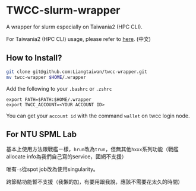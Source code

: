 # TWCC-slurm-wrapper
A wrapper for slurm especially on Taiwania2 (HPC CLI).

For Taiwania2 (HPC CLI) usage, please refer to [here](https://man.twcc.ai/@twccdocs/doc-twnia2-main-zh/https%3A%2F%2Fman.twcc.ai%2F%40twccdocs%2Ftwnia2-overview-zh). (中文)

## How to Install?
```sh
git clone git@github.com:Liangtaiwan/twcc-wrapper.git
mv twcc-wrapper $HOME/.wrapper
```

Add the following to your `.bashrc` or `.zshrc`
```
export PATH=$PATH:$HOME/.wrapper
export TWCC_ACCOUNT=<YOUR ACCOUNT ID>
```
You can get your `account id` with the command `wallet` on twcc login node.

## For NTU SPML Lab
基本上使用方法跟戰艦ㄧ樣，`hrun`改為`trun`，但無其他`hxxx`系列功能（戰艦allocate info為我們自己寫的service，國網不支援）

唯有`-s`從spot job改為使用singularity。

跨節點功能暫不支援（我懶的加，有要用跟我說，應該不需要花太久的時間）
